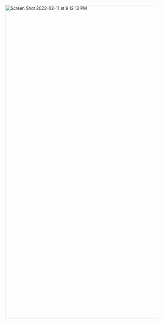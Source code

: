 
<img width="1035" alt="Screen Shot 2022-02-11 at 9 12 13 PM" src="https://user-images.githubusercontent.com/90203309/165929619-f4ed3cd6-38c1-4b75-bb4f-c8e9f793b6c7.png">

